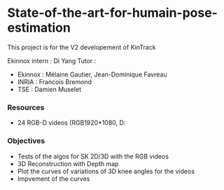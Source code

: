# State-of-the-art-for-humain-pose-estimation
This project is for the V2 developement of KinTrack

Ekinnox intern : Di Yang
Tutor : 
- Ekinnox : Mélaine Gautier, Jean-Dominique Favreau
- INRIA : Francois Bremond 
- TSE : Damien Muselet

### Resources
- 24 RGB-D videos (RGB1920*1080, D: 
### Objectives 
- Tests of the algos for SK 2D/3D with the RGB videos  
- 3D Reconstruction with Depth map
- Plot the curves of variations of 3D knee angles for the videos
- Impvement of the curves
